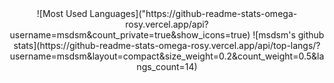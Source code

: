 <div align="center">
  ![Most Used Languages]("https://github-readme-stats-omega-rosy.vercel.app/api?username=msdsm&count_private=true&show_icons=true)
  ![msdsm's github stats](https://github-readme-stats-omega-rosy.vercel.app/api/top-langs/?username=msdsm&layout=compact&size_weight=0.2&count_weight=0.5&langs_count=14)
</div>

